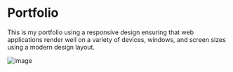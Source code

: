 # Portfolio
This is my portfolio using a responsive design ensuring that web applications render well on a variety of devices, windows, and screen sizes using a modern design layout.

![image](https://user-images.githubusercontent.com/68858765/97763321-9c77e900-1ae1-11eb-9b19-caffb55d718d.png)